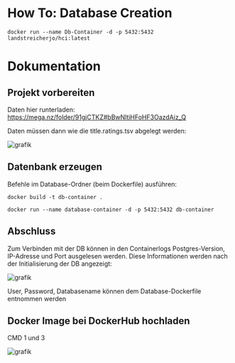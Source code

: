 # How To: Database Creation
```
docker run --name Db-Container -d -p 5432:5432 landstreicherjo/hci:latest
```
# Dokumentation
## Projekt vorbereiten
Daten hier runterladen: https://mega.nz/folder/91gjCTKZ#bBwNltiHFoHF3OazdAiz_Q

Daten müssen dann wie die title.ratings.tsv abgelegt werden:

![grafik](https://github.com/LinkAlexander/VISHCI/assets/167143907/25e8eb2f-6379-41d4-9073-816efc257a82)



## Datenbank erzeugen
Befehle im Database-Ordner (beim Dockerfile) ausführen:

``` 
docker build -t db-container .
```

```
docker run --name database-container -d -p 5432:5432 db-container
```
## Abschluss
Zum Verbinden mit der DB können in den Containerlogs Postgres-Version, IP-Adresse und Port ausgelesen werden. Diese Informationen werden nach der Initialisierung der DB angezeigt: 

![grafik](https://github.com/LinkAlexander/VISHCI/assets/167143907/97f55722-721a-404c-8b2a-e9610a67d6e7)

User, Password, Databasename können dem Database-Dockerfile entnommen werden


## Docker Image bei DockerHub hochladen
CMD 1 und 3

![grafik](https://github.com/LinkAlexander/VISHCI/assets/167143907/6f8e7f96-cdd5-4974-b946-ac4a4d3b430d)
